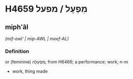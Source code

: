 # H4659 מִפְעָל / מפעל

## miphʻâl

_(mif-awl' | mip-AWL | meef-AL)_

### Definition

or (feminine) מִפְעָלָה; from H6466; a performance; work; n-m

- work, thing made

